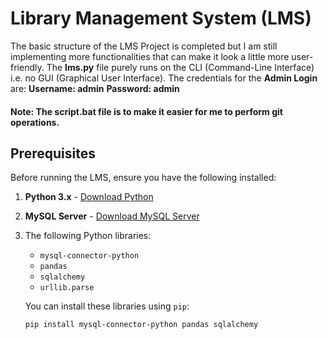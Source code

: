 # Library Management System (LMS)

The basic structure of the LMS Project is completed but I am still implementing more functionalities that can make it look a little more user-friendly. The **lms.py** file purely runs on the CLI (Command-Line Interface) i.e. no GUI (Graphical User Interface). The credentials for the **Admin Login** are:
**Username: admin**
**Password: admin**

#### Note: The **script.bat** file is to make it easier for me to perform git operations.

## Prerequisites

Before running the LMS, ensure you have the following installed:

1. **Python 3.x** - [Download Python](https://www.python.org/downloads/)
2. **MySQL Server** - [Download MySQL Server](https://dev.mysql.com/downloads/installer/)
3. The following Python libraries:
   - `mysql-connector-python`
   - `pandas`
   - `sqlalchemy`
   - `urllib.parse`

   You can install these libraries using `pip`:

   ```sh
   pip install mysql-connector-python pandas sqlalchemy